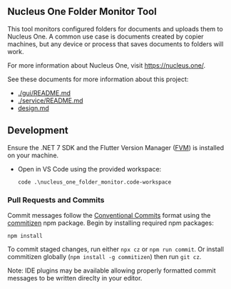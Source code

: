 ## Nucleus One Folder Monitor Tool

This tool monitors configured folders for documents and uploads them to Nucleus
One. A common use case is documents created by copier machines, but any device
or process that saves documents to folders will work.

For more information about Nucleus One, visit https://nucleus.one/.

See these documents for more information about this project:
  - [./gui/README.md](./gui/README.md)
  - [./service/README.md](./service/README.md)
  - [design.md](./design.md)

## Development
Ensure the .NET 7 SDK and the Flutter Version Manager ([FVM](https://fvm.app/)) is installed on your machine.

- Open in VS Code using the provided workspace:
  ```
  code .\nucleus_one_folder_monitor.code-workspace
  ```

### Pull Requests and Commits

Commit messages follow the [Conventional
Commits](https://www.conventionalcommits.org/en/v1.0.0/) format using the
[commitizen](https://commitizen.github.io/cz-cli/) npm package. Begin by
installing required npm packages:
```
npm install
```

To commit staged changes, run either `npx cz` or `npm run commit`. Or install
commitizen globally (`npm install -g commitizen`) then run `git cz`.

Note: IDE plugins may be available allowing properly formatted commit messages
to be written direclty in your editor.
